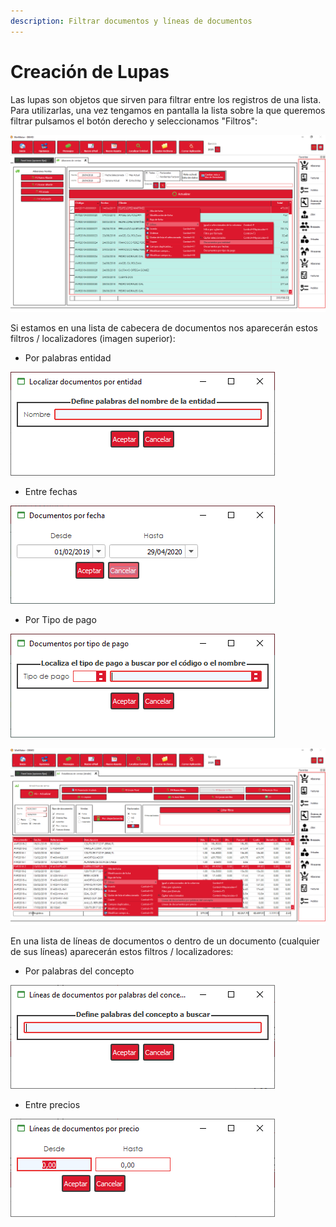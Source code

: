 ```yaml
---
description: Filtrar documentos y líneas de documentos
---
```


# Creación de Lupas

Las lupas son objetos que sirven para filtrar entre los registros de una lista. Para utilizarlas, una vez tengamos en pantalla la lista sobre la que queremos filtrar pulsamos el botón derecho y seleccionamos "Filtros":

![](<../../../.gitbook/assets/image (539).png>)

Si estamos en una lista de cabecera de documentos nos aparecerán estos filtros / localizadores (imagen superior):

* Por palabras entidad

![](<../../../.gitbook/assets/image (538).png>)

* Entre fechas

![](<../../../.gitbook/assets/image (540).png>)

* Por Tipo de pago

![](<../../../.gitbook/assets/image (541).png>)

![](<../../../.gitbook/assets/image (543).png>)

En una lista de líneas de documentos o dentro de un documento (cualquier de sus líneas) aparecerán estos filtros / localizadores:

* Por palabras del concepto

![](<../../../.gitbook/assets/image (544).png>)

* Entre precios

![](<../../../.gitbook/assets/image (546).png>)
